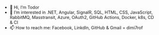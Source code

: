 - 👋 Hi, I’m Todor
- 👀 I’m interested in .NET, Angular, SignalR, SQL, HTML, CSS, JavaScript, RabbitMQ, Masstransit, Azure, OAuth2, GitHub Actions, Docker, k8s, CD & CI
- 📫 How to reach me: Facebook, LinkdIn, GitHub & Gmail = dimi7rof

<!---
dimi7rof/dimi7rof is a ✨ special ✨ repository because its `README.md` (this file) appears on your GitHub profile.
You can click the Preview link to take a look at your changes.
--->
